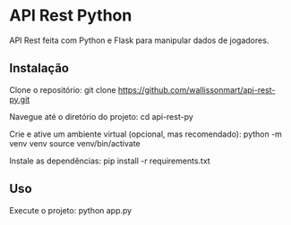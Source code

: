 # API Rest Python
API Rest feita com Python e Flask para manipular dados de jogadores.

## Instalação
Clone o repositório: git clone https://github.com/wallissonmart/api-rest-py.git

Navegue até o diretório do projeto:
cd api-rest-py

Crie e ative um ambiente virtual (opcional, mas recomendado):
python -m venv venv
source venv/bin/activate

Instale as dependências:
pip install -r requirements.txt

## Uso
Execute o projeto:
python app.py

